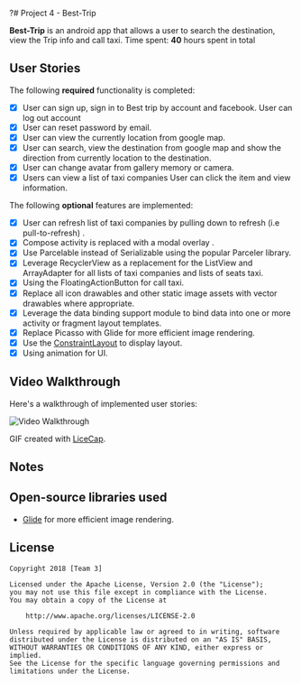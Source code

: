 ?# Project 4 -  Best-Trip

**Best-Trip** is an android app that allows a user to search the destination, view the Trip info and call taxi. 
Time spent: **40** hours spent in total

## User Stories

The following **required** functionality is completed:

* [x] User can sign up, sign in to Best trip by account and facebook.
	User can log out account
* [x] User can reset password by email.
* [x] User can view the currently location from google map.
* [x] User can search, view the destination from google map and show the direction from currently location to the destination.
* [x] User can change avatar from gallery memory or camera.
* [x] Users can view a list of taxi companies
	User can click the item and view information. 

The following **optional** features are implemented:

* [x] User can refresh list of taxi companies by pulling down to refresh (i.e pull-to-refresh) .
* [x] Compose activity is replaced with a modal overlay .
* [x] Use Parcelable instead of Serializable using the popular Parceler library.
* [x] Leverage RecyclerView as a replacement for the ListView and ArrayAdapter for all lists of taxi companies and lists of seats taxi.
* [x] Using the FloatingActionButton for call taxi.
* [x] Replace all icon drawables and other static image assets with vector drawables where appropriate. 
* [x] Leverage the data binding support module to bind data into one or more activity or fragment layout templates.
* [x] Replace Picasso with Glide for more efficient image rendering.
* [x] Use the [ConstraintLayout](https://developer.android.com/reference/android/support/constraint/ConstraintLayout) to display layout.
* [x] Using animation for UI.

## Video Walkthrough

Here's a walkthrough of implemented user stories:

<img src='' title='Twitter Client' width='' alt='Video Walkthrough' />


GIF created with [LiceCap](http://www.cockos.com/licecap/).

## Notes


## Open-source libraries used

- [Glide](http://inthecheesefactory.com/blog/get-to-know-glide-recommended-by-google/en) for more efficient image rendering.


## License

    Copyright 2018 [Team 3]

    Licensed under the Apache License, Version 2.0 (the "License");
    you may not use this file except in compliance with the License.
    You may obtain a copy of the License at

        http://www.apache.org/licenses/LICENSE-2.0

    Unless required by applicable law or agreed to in writing, software
    distributed under the License is distributed on an "AS IS" BASIS,
    WITHOUT WARRANTIES OR CONDITIONS OF ANY KIND, either express or implied.
    See the License for the specific language governing permissions and
    limitations under the License.